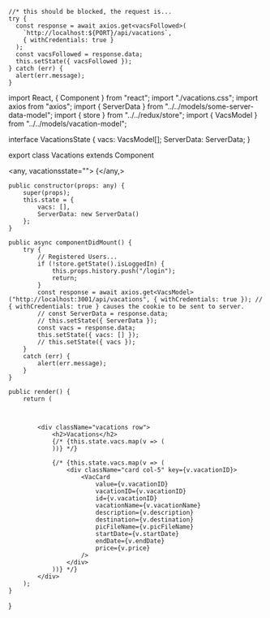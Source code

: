 ```
//* this should be blocked, the request is...
try {
  const response = await axios.get<vacsFollowed>(
    `http://localhost:${PORT}/api/vacations`,
    { withCredentials: true }
  );
  const vacsFollowed = response.data;
  this.setState({ vacsFollowed });
} catch (err) {
  alert(err.message);
}
```

import React, { Component } from "react"; import "./vacations.css"; import axios from "axios"; import { ServerData } from "../../models/some-server-data-model"; import { store } from "../../redux/store"; import { VacsModel } from "../../models/vacation-model";

interface VacationsState { vacs: VacsModel[]; ServerData: ServerData; }

export class Vacations extends Component

<any, vacationsstate=""> {</any,>

```
public constructor(props: any) {
    super(props);
    this.state = {
        vacs: [],
        ServerData: new ServerData()
    };
}

public async componentDidMount() {
    try {
        // Registered Users...
        if (!store.getState().isLoggedIn) {
            this.props.history.push("/login");
            return;
        }
        const response = await axios.get<VacsModel>("http://localhost:3001/api/vacations", { withCredentials: true }); // { withCredentials: true } causes the cookie to be sent to server.
        // const ServerData = response.data;
        // this.setState({ ServerData }); 
        const vacs = response.data;
        this.setState({ vacs: [] });
        // this.setState({ vacs });
    }
    catch (err) {
        alert(err.message);
    }
}

public render() {
    return (



        <div className="vacations row">
            <h2>Vacations</h2>
            {/* {this.state.vacs.map(v => (
            ))} */}

            {/* {this.state.vacs.map(v => (
                <div className="card col-5" key={v.vacationID}>
                    <VacCard
                        value={v.vacationID}
                        vacationID={v.vacationID}
                        id={v.vacationID}
                        vacationName={v.vacationName}
                        description={v.description}
                        destination={v.destination}
                        picFileName={v.picFileName}
                        startDate={v.startDate}
                        endDate={v.endDate}
                        price={v.price}
                    />
                </div>
            ))} */}
        </div>
    );
}
```

}
